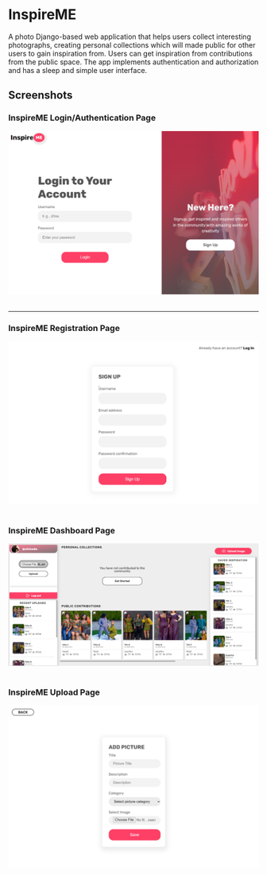 # InspireME
A photo Django-based web application that helps users collect interesting photographs, creating personal collections which will made public for other users to gain inspiration from. Users can get inspiration from contributions from the public space. The app implements authentication and authorization and has a sleep and simple user interface.

## Screenshots
### InspireME Login/Authentication Page

<div>
    <img src="static/register.PNG" alt="Login Page"/>
</div>
<br/>
<hr/>

### InspireME Registration Page
<div>
    <img src="static/login.PNG" alt="Register Page"/>
</div>
<br/>

### InspireME Dashboard Page
<div>
    <img src="static/dashboard.PNG" alt="Dashboard Page"/>
</div>
<br/>

### InspireME Upload Page
<div>
    <img src="static/upload.PNG" alt="Upload Page"/>
</div>

